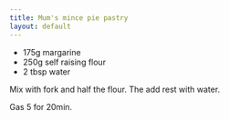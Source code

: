 ```yaml
---
title: Mum's mince pie pastry
layout: default
---
```


* 175g margarine
* 250g self raising flour
* 2 tbsp water

Mix with fork and half the flour. The add rest with water.

Gas 5 for 20min.
